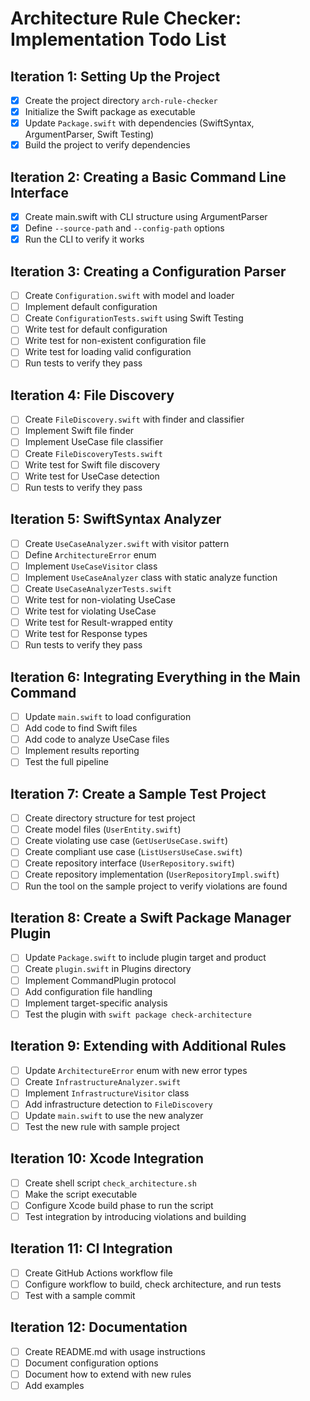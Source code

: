 # Architecture Rule Checker: Implementation Todo List

## Iteration 1: Setting Up the Project
- [X] Create the project directory `arch-rule-checker`
- [X] Initialize the Swift package as executable
- [X] Update `Package.swift` with dependencies (SwiftSyntax, ArgumentParser, Swift Testing)
- [X] Build the project to verify dependencies

## Iteration 2: Creating a Basic Command Line Interface
- [X] Create main.swift with CLI structure using ArgumentParser
- [X] Define `--source-path` and `--config-path` options
- [X] Run the CLI to verify it works

## Iteration 3: Creating a Configuration Parser
- [ ] Create `Configuration.swift` with model and loader
- [ ] Implement default configuration
- [ ] Create `ConfigurationTests.swift` using Swift Testing
- [ ] Write test for default configuration
- [ ] Write test for non-existent configuration file
- [ ] Write test for loading valid configuration
- [ ] Run tests to verify they pass

## Iteration 4: File Discovery
- [ ] Create `FileDiscovery.swift` with finder and classifier
- [ ] Implement Swift file finder
- [ ] Implement UseCase file classifier
- [ ] Create `FileDiscoveryTests.swift`
- [ ] Write test for Swift file discovery
- [ ] Write test for UseCase detection
- [ ] Run tests to verify they pass

## Iteration 5: SwiftSyntax Analyzer
- [ ] Create `UseCaseAnalyzer.swift` with visitor pattern
- [ ] Define `ArchitectureError` enum
- [ ] Implement `UseCaseVisitor` class
- [ ] Implement `UseCaseAnalyzer` class with static analyze function
- [ ] Create `UseCaseAnalyzerTests.swift`
- [ ] Write test for non-violating UseCase
- [ ] Write test for violating UseCase
- [ ] Write test for Result-wrapped entity
- [ ] Write test for Response types
- [ ] Run tests to verify they pass

## Iteration 6: Integrating Everything in the Main Command
- [ ] Update `main.swift` to load configuration
- [ ] Add code to find Swift files
- [ ] Add code to analyze UseCase files
- [ ] Implement results reporting
- [ ] Test the full pipeline

## Iteration 7: Create a Sample Test Project
- [ ] Create directory structure for test project
- [ ] Create model files (`UserEntity.swift`)
- [ ] Create violating use case (`GetUserUseCase.swift`)
- [ ] Create compliant use case (`ListUsersUseCase.swift`)
- [ ] Create repository interface (`UserRepository.swift`)
- [ ] Create repository implementation (`UserRepositoryImpl.swift`)
- [ ] Run the tool on the sample project to verify violations are found

## Iteration 8: Create a Swift Package Manager Plugin
- [ ] Update `Package.swift` to include plugin target and product
- [ ] Create `plugin.swift` in Plugins directory
- [ ] Implement CommandPlugin protocol
- [ ] Add configuration file handling
- [ ] Implement target-specific analysis
- [ ] Test the plugin with `swift package check-architecture`

## Iteration 9: Extending with Additional Rules
- [ ] Update `ArchitectureError` enum with new error types
- [ ] Create `InfrastructureAnalyzer.swift`
- [ ] Implement `InfrastructureVisitor` class
- [ ] Add infrastructure detection to `FileDiscovery`
- [ ] Update `main.swift` to use the new analyzer
- [ ] Test the new rule with sample project

## Iteration 10: Xcode Integration
- [ ] Create shell script `check_architecture.sh`
- [ ] Make the script executable
- [ ] Configure Xcode build phase to run the script
- [ ] Test integration by introducing violations and building

## Iteration 11: CI Integration
- [ ] Create GitHub Actions workflow file
- [ ] Configure workflow to build, check architecture, and run tests
- [ ] Test with a sample commit

## Iteration 12: Documentation
- [ ] Create README.md with usage instructions
- [ ] Document configuration options
- [ ] Document how to extend with new rules
- [ ] Add examples

